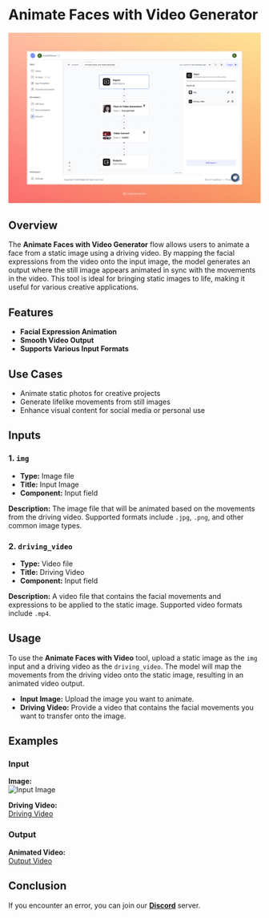 # Animate Faces with Video Generator

<img src="images/animate-face-with-video-generator-full.jpeg" alt="Animate Faces with Video Generator"/>

## Overview

The **Animate Faces with Video Generator** flow allows users to animate a face from a static image using a driving video. By mapping the facial expressions from the video onto the input image, the model generates an output where the still image appears animated in sync with the movements in the video. This tool is ideal for bringing static images to life, making it useful for various creative applications.

## Features
- **Facial Expression Animation**
- **Smooth Video Output**
- **Supports Various Input Formats**

## Use Cases
- Animate static photos for creative projects
- Generate lifelike movements from still images
- Enhance visual content for social media or personal use

## Inputs

### 1. `img`
- **Type:** Image file
- **Title:** Input Image
- **Component:** Input field

**Description:** The image file that will be animated based on the movements from the driving video. Supported formats include `.jpg`, `.png`, and other common image types.

### 2. `driving_video`
- **Type:** Video file
- **Title:** Driving Video
- **Component:** Input field

**Description:** A video file that contains the facial movements and expressions to be applied to the static image. Supported video formats include `.mp4`.

## Usage

To use the **Animate Faces with Video** tool, upload a static image as the `img` input and a driving video as the `driving_video`. The model will map the movements from the driving video onto the static image, resulting in an animated video output.

- **Input Image:** Upload the image you want to animate.
- **Driving Video:** Provide a video that contains the facial movements you want to transfer onto the image.

## Examples

### Input

**Image:**  
<img src="https://storage.googleapis.com/magicpoint/models/man.png" alt="Input Image" width="150">

**Driving Video:**  
[Driving Video](https://storage.googleapis.com/magicpoint/inputs/photo-to-video-generation-input-video.mp4)

### Output

**Animated Video:**  
[Output Video](https://storage.googleapis.com/magicpoint/github-outputs/animate-face-with-video-github-output.gif)

## Conclusion

If you encounter an error, you can join our <b><a href="https://discord.com/invite/yzZD4ZxBPt" target="_blank">Discord</a></b> server.
